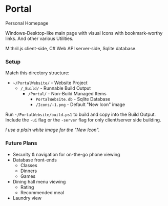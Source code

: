 # Portal
Personal Homepage

Windows-Desktop-like main page with visual Icons with bookmark-worthy links.
And other various Utilities.

Mithril.js client-side, C# Web API server-side, Sqlite database.

### Setup

Match this directory structure:
- `~/PortalWebsite/` - Website Project
	- `/_Build/` - Runnable Build Output
		- `/Portal/` - Non-Build Managed Items
			- `PortalWebsite.db` - Sqlite Database
			- `/Icons/-1.png` - Default "New Icon" image

Run `~/PortalWebsite/build.ps1` to build and copy into the Build Output.
Include the `-ui` flag or the `-server` flag for only client/server side building.			
			
*I use a plain white image for the "New Icon".*

### Future Plans

* Security & navigation for on-the-go phone viewing
* Database front-ends
	* Classes
	* Dinners
	* Games
* Dining hall menu viewing
	* Rating
	* Recommended meal
* Laundry view
